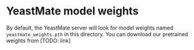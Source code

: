 # YeastMate model weights

By default, the YeastMate server will look for model weights named ```yeastmate_weights.pth``` in this directory.
You can download our pretrained weights from [TODO: link]